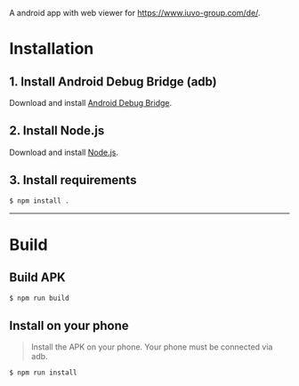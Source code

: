 A android app with web viewer for https://www.iuvo-group.com/de/.

# Installation

## 1. Install Android Debug Bridge (adb)

Download and install [Android Debug Bridge](https://developer.android.com/studio/releases/platform-tools).

## 2. Install Node.js

Download and install [Node.js](https://nodejs.org/en/download/).

## 3. Install requirements

```bash
$ npm install .
```

---

# Build

## Build APK
```bash
$ npm run build
```

## Install on your phone
> Install the APK on your phone. Your phone must be connected via adb.
```bash
$ npm run install
```

